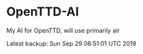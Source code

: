 # OpenTTD-AI
My AI for OpenTTD, will use primarily air

Latest backup: Sun Sep 29 06:51:01 UTC 2019
